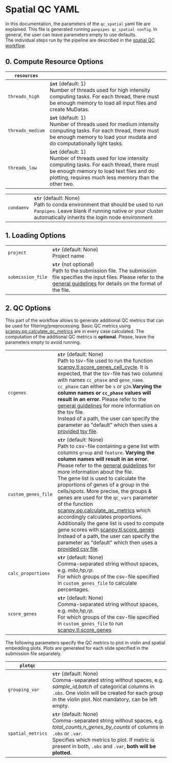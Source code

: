 
# Spatial QC YAML 

In this documentation, the parameters of the `qc_spatial` yaml file are explained. 
This file is generated running `panpipes qc_spatial config`.
In general, the user can leave parameters empty to use defaults. <br>  The individual steps run by the pipeline are described in the [spatial QC workflow](../workflows/ingest_spatial.md). 



## 0. Compute Resource Options

| `resources` |  |
| --- | --- |
| `threads_high` | __`int`__ (default: 1) <br> Number of threads used for high intensity computing tasks. For each thread, there must be enough memory to load all input files and create MuDatas.  |
| `threads_medium` | __`int`__ (default: 1) <br> Number of threads used for medium intensity computing tasks. For each thread, there must be enough memory to load your mudata and do computationally light tasks. |
| `threads_low` | __`int`__ (default: 1) <br> Number of threads used for low intensity computing tasks. For each thread, there must be enough memory to load text files and do plotting, requires much less memory than the other two.|



|  |  |
| ---- | --- |
| `condaenv` | __`str`__ (default: None) <br> Path to conda environment that should be used to run `Panpipes`. Leave blank if running native or your cluster automatically inherits the login node environment |




## 1. Loading Options 

|  |  |
| ---- | --- |
| `project` | __`str`__ (default: None) <br> Project name |
| `submission_file` | __`str`__ (not optional) <br> Path to the submission file. The submission file specifies the input files. Please refer to the [general guidelines](../usage/setup_for_spatial_workflows.md) for details on the format of the file. |


## 2. QC Options 
This part of the workflow allows to generate additional QC metrics that can be used for filtering/preprocessing. Basic QC metrics using [scanpy.pp.calculate_qc_metrics](https://scanpy.readthedocs.io/en/stable/generated/scanpy.pp.calculate_qc_metrics.html) are in every case calculated. The computation of the additional QC metrics is **optional**. Please, leave the parameters empty to avoid running.

|  |  |
| ---- | --- |
| `ccgenes` | __`str`__ (default: None) <br> Path to tsv-file used to run the function [scanpy.tl.score_genes_cell_cycle](https://scanpy.readthedocs.io/en/stable/generated/scanpy.tl.score_genes_cell_cycle.html). It is expected, that the tsv-file has two columns with names `cc_phase` and `gene_name`. `cc_phase` can either be `s` or `g2m`.**Varying the column names or `cc_phase` values will result in an error.** Please refer to the [general guidelines](../usage/gene_list_format.md) for more information on the tsv file. <br> Instead of a path, the user can specify the parameter as "default" which then uses a [provided tsv file](https://github.com/DendrouLab/panpipes/blob/main/panpipes/resources/cell_cycle_genes.tsv).|
| `custom_genes_file` | __`str`__ (default: None) <br> Path to csv-file containing a gene list with columns `group` and `feature`. **Varying the column names will result in an error.** Please refer to the [general guidelines](../usage/gene_list_format.md) for more information about the file. <br> The gene list is used to calculate the proportions of genes of a group in the cells/spots. More precise, the groups & genes are used for the `qc_vars` parameter of the function [scanpy.pp.calculate_qc_metrics](https://scanpy.readthedocs.io/en/stable/generated/scanpy.pp.calculate_qc_metrics.html) which accordingly calculates proportions. <br> Additionally the gene list is used to compute gene scores with [scanpy.tl.score_genes](https://scanpy.readthedocs.io/en/stable/generated/scanpy.tl.score_genes.html) <br> Instead of a path, the user can specify the parameter as "default" which then uses a [provided csv file](https://github.com/DendrouLab/panpipes/blob/main/panpipes/resources/qc_genelist_1.0.csv).|
| `calc_proportions` | __`str`__ (default: None) <br>  Comma-separated string without spaces, e.g. _mito,hp,rp_. <br> For which groups of the csv-file specified in `custom_genes_file` to calculate percentages. |
| `score_genes` | __`str`__ (default: None) <br> Comma-separated string without spaces, e.g. _mito,hp,rp_. <br> For which groups of the csv-file specified in `custom_genes_file`  to run [scanpy.tl.score_genes](https://scanpy.readthedocs.io/en/stable/generated/scanpy.tl.score_genes.html) |

The following parameters specify the QC metrics to plot in violin and spatial embedding plots. Plots are generated for each slide specified in the submission file separately. 

| `plotqc` |  |
| --- | --- |
| `grouping_var` | __`str`__ (default: None) <br> Comma-separated string without spaces, e.g. _sample_id,batch_ of categorical columns in `.obs`. One violin will be created for each group in the violin plot. Not mandatory, can be left empty.|
| `spatial_metrics` | __`str`__ (default: None) <br>  Comma-separated string without spaces, e.g. _total_counts,n_genes_by_counts_ of columns in `.obs` or `.var`. <br>Specifies which metrics to plot. If metric is present in both, `.obs` and `.var`, **both will be plotted.**|
